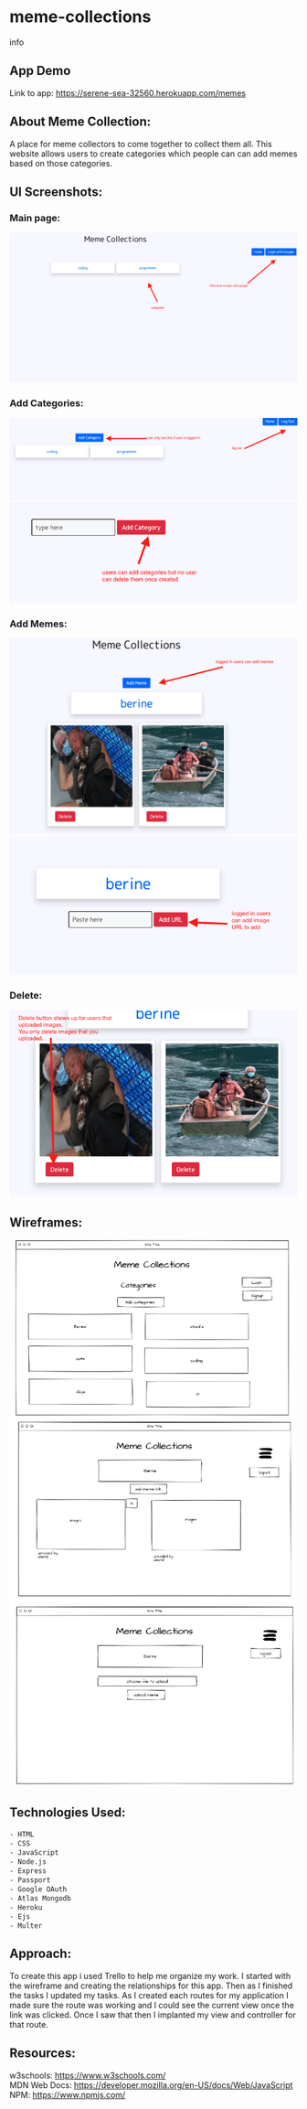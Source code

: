 # meme-collections
info

## App Demo 
Link to app: https://serene-sea-32560.herokuapp.com/memes

## About Meme Collection: 
A place for meme collectors to come together to collect them all. This website allows users to create categories which people can can add memes based on those categories.   


## UI Screenshots: 
### Main page: 
![](readme-imgs/main.png) 
### Add Categories: 
![](readme-imgs/addCat.png) 
![](readme-imgs/catAdd.png) 

### Add Memes: 
![](readme-imgs/addMe.png) 
![](readme-imgs/addUrl.png)

### Delete: 
![](readme-imgs/delete.png) 

## Wireframes:
![](readme-imgs/page1.png)
![](readme-imgs/page2.png)
![](readme-imgs/page3.png)

## Technologies Used:
    - HTML
    - CSS  
    - JavaScript
    - Node.js
    - Express
    - Passport
    - Google OAuth
    - Atlas Mongodb
    - Heroku
    - Ejs
    - Multer
     

## Approach: 
To create this app i used Trello to help me organize my work. I started with the wireframe and creating the relationships for this app. Then as I finished the tasks I updated my tasks. As I created each routes for my application I made sure the route was working and I could see the current view once the link was clicked. Once I saw that then I implanted my view and controller for that route. 

## Resources:
w3schools: https://www.w3schools.com/  
MDN Web Docs: https://developer.mozilla.org/en-US/docs/Web/JavaScript  
NPM: https://www.npmjs.com/
